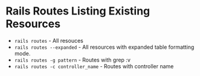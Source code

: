 # Rails Routes Listing Existing Resources

* `rails routes` - All resouces
* `rails routes --expanded` - All resources with expanded table formatting mode.
* `rails routes -g pattern` - Routes with grep :v
* `rails routes -c controller_name` - Routes with controller name
